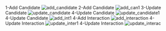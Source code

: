 1-Add Candidate
![add_candidate](https://user-images.githubusercontent.com/105389265/201287122-675e92d4-a79f-402e-a1e4-e440880fa9d8.jpg)
2-Add Candidate
![add_can1](https://user-images.githubusercontent.com/105389265/201287132-5328dbb0-045e-42d0-99c1-6d6b2aae4866.jpg)
3-Update Candidate
![update_candidate](https://user-images.githubusercontent.com/105389265/201287455-7ac434b6-7d14-4205-968c-373445f99c3d.jpg)
4-Update Candidate
![update_candidate1](https://user-images.githubusercontent.com/105389265/201287461-5b3a4409-c6db-49fa-9541-fcb4cb861d84.jpg)
4-Update Candidate
![add_int1](https://user-images.githubusercontent.com/105389265/201287146-6f74095f-3076-4e04-a5b1-a9723ac1b9bd.jpg)
4-Add Interaction
![add_interaction](https://user-images.githubusercontent.com/105389265/201287161-3efcd2dc-6988-4080-8ec1-adf004b2cef6.jpg)
4-Update Interaction
![update_inter1](https://user-images.githubusercontent.com/105389265/201287470-3eec0ac9-9ff9-4e16-a207-09be870bb120.jpg)
4-Update Interaction
![update_interac](https://user-images.githubusercontent.com/105389265/201287479-550257ae-2650-4059-83cf-dc1890ab71ae.jpg)
 


 
